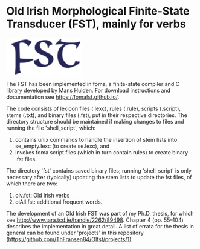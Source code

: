 Old Irish Morphological Finite-State Transducer (FST), mainly for verbs
====
<img src="https://raw.githubusercontent.com/ThFransen84/OIfst/master/logo.png" alt="FST logo" width="200" height="100" align="middle">

The FST has been implemented in foma, a finite-state compiler and C library developed by Mans Hulden. For download instructions and documentation see https://fomafst.github.io/.

The code consists of lexicon files (.lexc), rules (.rule), scripts (.script), stems (.txt), and binary files (.fst), put in their respective directories. The directory structure should be maintained if making changes to files and running the file 'shell_script', which:
1. contains unix commands to handle the insertion of stem lists into se_empty.lexc (to create se.lexc), and 
2. invokes foma script files (which in turn contain rules) to create binary .fst files. 

The directory 'fst' contains saved binary files; running 'shell_script' is only necessary after (typically) updating the stem lists to update the fst files, of which there are two:
1. oiv.fst: Old Irish verbs
2. oiAll.fst: additional frequent words.

The development of an Old Irish FST was part of my Ph.D. thesis, for which see http://www.tara.tcd.ie/handle/2262/89498. Chapter 4 (pp. 55–104) describes the implementation in great detail. A list of errata for the thesis in general can be found under 'projects' in this repository (https://github.com/ThFransen84/OIfst/projects/1).
